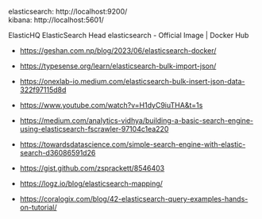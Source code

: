 elasticsearch: http://localhost:9200/ \
kibana: http://localhost:5601/

ElasticHQ
ElasticSearch Head
elasticsearch - Official Image | Docker Hub

- https://geshan.com.np/blog/2023/06/elasticsearch-docker/
- https://typesense.org/learn/elasticsearch-bulk-import-json/
- https://onexlab-io.medium.com/elasticsearch-bulk-insert-json-data-322f97115d8d
- https://www.youtube.com/watch?v=H1dyC9iuTHA&t=1s
- https://medium.com/analytics-vidhya/building-a-basic-search-engine-using-elasticsearch-fscrawler-97104c1ea220
- https://towardsdatascience.com/simple-search-engine-with-elastic-search-d36086591d26

- https://gist.github.com/zsprackett/8546403
- https://logz.io/blog/elasticsearch-mapping/
- https://coralogix.com/blog/42-elasticsearch-query-examples-hands-on-tutorial/
